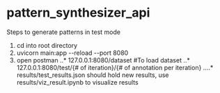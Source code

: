 # pattern_synthesizer_api
Steps to generate patterns in test mode
1. cd into root directory 
2. uvicorn main:app --reload --port 8080
3. open postman
..* 127.0.0.1:8080/dataset #To load dataset
..* 127.0.0.1:8080/test/{# of iteration}/{# of annotation per iteration}
....* results/test_results.json should hold new results, use results/viz_result.ipynb to visualize results
